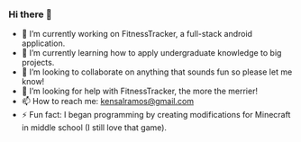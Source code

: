 ### Hi there 👋

- 🔭 I’m currently working on FitnessTracker, a full-stack android application.
- 🌱 I’m currently learning how to apply undergraduate knowledge to big projects.
- 👯 I’m looking to collaborate on anything that sounds fun so please let me know!
- 🤔 I’m looking for help with FitnessTracker, the more the merrier!
- 📫 How to reach me: kensalramos@gmail.com
- ⚡ Fun fact: I began programming by creating modifications for Minecraft in middle school (I still love that game).
